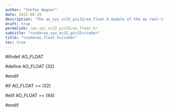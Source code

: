 ```yaml
---
author: "Stefan Wagner"
date: 2022-08-29
description: "The ao_sys_xc32_pic32/ao_float.h module of the ao real-time operating system."
draft: true
permalink: /ao_sys_xc32_pic32/ao_float.h/ 
subtitle: "<code>ao_sys_xc32_pic32</code>"
title: "<code>ao_float.h</code>"
toc: true
---
```


#ifndef AO_FLOAT

#define AO_FLOAT    (32)

#endif

#if     AO_FLOAT == (32)

#elif   AO_FLOAT == (64)

#endif

